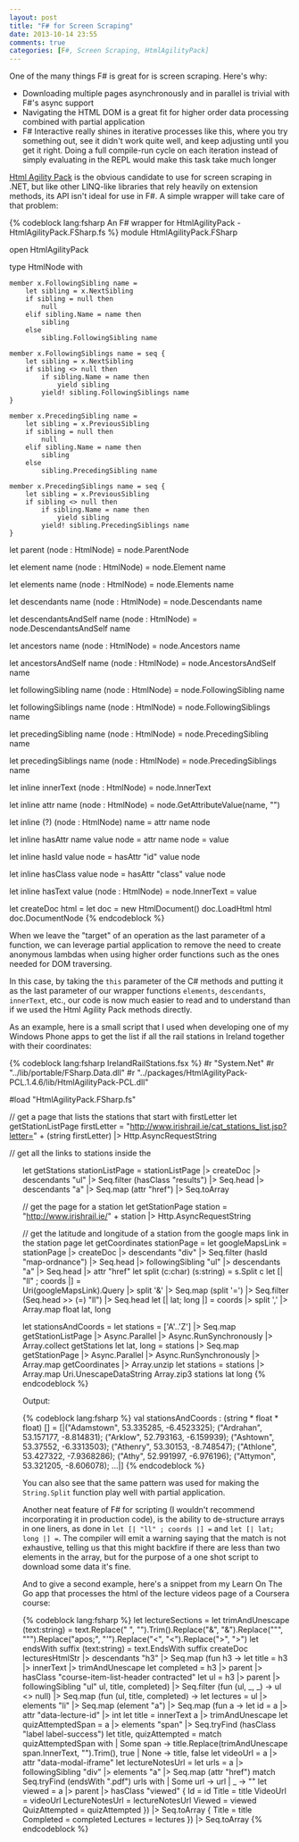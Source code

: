 ```yaml
---
layout: post
title: "F# for Screen Scraping"
date: 2013-10-14 23:55
comments: true
categories: [F#, Screen Scraping, HtmlAgilityPack]
---
```


One of the many things F# is great for is screen scraping. Here's why:

* Downloading multiple pages asynchronously and in parallel is trivial with F#'s async support 
* Navigating the HTML DOM is a great fit for higher order data processing combined with partial application
* F# Interactive really shines in iterative processes like this, where you try something out, see it didn't work quite well, and keep adjusting until you get it right. Doing a full compile-run cycle on each iteration instead of simply evaluating in the REPL would make this task take much longer 

[Html Agility Pack](http://htmlagilitypack.codeplex.com/) is the obvious candidate to use for screen scraping in .NET, but like other LINQ-like libraries that rely heavily on extension methods, its API isn't ideal for use in F#. A simple wrapper will take care of that problem: 

{% codeblock lang:fsharp An F# wrapper for HtmlAgilityPack - HtmlAgilityPack.FSharp.fs %} 
module HtmlAgilityPack.FSharp

open HtmlAgilityPack

type HtmlNode with 
    
    member x.FollowingSibling name = 
        let sibling = x.NextSibling
        if sibling = null then
            null
        elif sibling.Name = name then
            sibling
        else 
            sibling.FollowingSibling name
    
    member x.FollowingSiblings name = seq {
        let sibling = x.NextSibling
        if sibling <> null then
            if sibling.Name = name then
                yield sibling
            yield! sibling.FollowingSiblings name
    }

    member x.PrecedingSibling name = 
        let sibling = x.PreviousSibling
        if sibling = null then
            null
        elif sibling.Name = name then
            sibling
        else 
            sibling.PrecedingSibling name
    
    member x.PrecedingSiblings name = seq {
        let sibling = x.PreviousSibling
        if sibling <> null then
            if sibling.Name = name then
                yield sibling
            yield! sibling.PrecedingSiblings name
    }

let parent (node : HtmlNode) = 
    node.ParentNode

let element name (node : HtmlNode) = 
    node.Element name

let elements name (node : HtmlNode) = 
    node.Elements name

let descendants name (node : HtmlNode) = 
    node.Descendants name

let descendantsAndSelf name (node : HtmlNode) = 
    node.DescendantsAndSelf name

let ancestors name (node : HtmlNode) = 
    node.Ancestors name

let ancestorsAndSelf name (node : HtmlNode) = 
    node.AncestorsAndSelf name

let followingSibling name (node : HtmlNode) = 
    node.FollowingSibling name

let followingSiblings name (node : HtmlNode) = 
    node.FollowingSiblings name

let precedingSibling name (node : HtmlNode) = 
    node.PrecedingSibling name

let precedingSiblings name (node : HtmlNode) = 
    node.PrecedingSiblings name

let inline innerText (node : HtmlNode) = 
    node.InnerText

let inline attr name (node : HtmlNode) = 
    node.GetAttributeValue(name, "")

let inline (?) (node : HtmlNode) name = 
    attr name node

let inline hasAttr name value node = 
    attr name node = value

let inline hasId value node = 
    hasAttr "id" value node

let inline hasClass value node = 
    hasAttr "class" value node

let inline hasText value (node : HtmlNode) = 
    node.InnerText = value

let createDoc html =
    let doc = new HtmlDocument()
    doc.LoadHtml html
    doc.DocumentNode
{% endcodeblock %}

When we leave the "target" of an operation as the last parameter of a function, we can leverage partial application to remove the need to create anonymous lambdas when using higher order functions such as the ones needed for DOM traversing.

In this case, by taking the `this` parameter of the C# methods and putting it as the last parameter of our wrapper functions `elements`, `descendants`, `innerText`, etc., our code is now much easier to read and to understand than if we used the Html Agility Pack methods directly.

As an example, here is a small script that I used when developing one of my Windows Phone apps to get the list if all the rail stations in Ireland together with their coordinates:
 
{% codeblock lang:fsharp IrelandRailStations.fsx %} 
#r "System.Net"
#r "../lib/portable/FSharp.Data.dll"
#r "../packages/HtmlAgilityPack-PCL.1.4.6/lib/HtmlAgilityPack-PCL.dll"

#load "HtmlAgilityPack.FSharp.fs"

// get a page that lists the stations that start with firstLetter
let getStationListPage firstLetter = 
    "http://www.irishrail.ie/cat_stations_list.jsp?letter=" + (string firstLetter)
    |> Http.AsyncRequestString

// get all the links to stations inside the <ul class="results">
let getStations stationListPage =
    stationListPage
    |> createDoc
    |> descendants "ul"
    |> Seq.filter (hasClass "results")
    |> Seq.head
    |> descendants "a"
    |> Seq.map (attr "href")
    |> Seq.toArray

// get the page for a station
let getStationPage station =
    "http://www.irishrail.ie/" + station
    |> Http.AsyncRequestString

// get the latitude and longitude of a station from the google maps link in the station page
let getCoordinates stationPage = 
    let googleMapsLink = 
        stationPage
        |> createDoc
        |> descendants "div"
        |> Seq.filter (hasId "map-ordnance")
        |> Seq.head
        |> followingSibling "ul"
        |> descendants "a"
        |> Seq.head
        |> attr "href"
    let split (c:char) (s:string) = s.Split c
    let [| "ll" ; coords |] =        
        Uri(googleMapsLink).Query
        |> split '&'
        |> Seq.map (split '=')
        |> Seq.filter (Seq.head >> (=) "ll")
        |> Seq.head
    let [| lat; long |] = coords |> split ',' |> Array.map float
    lat, long

let stationsAndCoords =
    let stations = 
        ['A'..'Z'] 
        |> Seq.map getStationListPage
        |> Async.Parallel
        |> Async.RunSynchronously
        |> Array.collect getStations
    let lat, long = 
        stations
        |> Seq.map getStationPage
        |> Async.Parallel
        |> Async.RunSynchronously
        |> Array.map getCoordinates
        |> Array.unzip
    let stations = 
        stations
        |> Array.map Uri.UnescapeDataString
    Array.zip3 stations lat long
{% endcodeblock %}

Output:

{% codeblock lang:fsharp %}
val stationsAndCoords : (string * float * float) [] =
  [|("Adamstown", 53.335285, -6.4523325); ("Ardrahan", 53.157177, -8.814831);
    ("Arklow", 52.793163, -6.159939); ("Ashtown", 53.37552, -6.3313503);
    ("Athenry", 53.30153, -8.748547); ("Athlone", 53.427322, -7.9368286);
    ("Athy", 52.991997, -6.976196); ("Attymon", 53.321205, -8.606078);
	...|]
{% endcodeblock %}

You can also see that the same pattern was used for making the `String.Split` function play well with partial application.

Another neat feature of F# for scripting (I wouldn't recommend incorporating it in production code), is the ability to de-structure arrays in one liners, as done in `let [| "ll" ; coords |] =` and `let [| lat; long |] =`. The compiler will emit a warning saying that the match is not exhaustive, telling us that this might backfire if there are less than two elements in the array, but for the purpose of a one shot script to download some data it's fine.

And to give a second example, here's a snippet from my Learn On The Go app that processes the html of the lecture videos page of a Coursera course:

{% codeblock lang:fsharp %}
let lectureSections = 
    let trimAndUnescape (text:string) = text.Replace("&nbsp;", "").Trim().Replace("&amp;", "&").Replace("&quot;", "\"").Replace("apos;", "'").Replace("&lt;", "<").Replace("&gt;", ">")
    let endsWith suffix (text:string) = text.EndsWith suffix
    createDoc lecturesHtmlStr
    |> descendants "h3"
    |> Seq.map (fun h3 ->
        let title = h3 |> innerText |> trimAndUnescape
        let completed = h3 |> parent |> hasClass "course-item-list-header contracted"
        let ul = 
            h3 
            |> parent
            |> followingSibling "ul"
        ul, title, completed)
    |> Seq.filter (fun (ul, _, _) -> ul <> null)
    |> Seq.map (fun (ul, title, completed) -> 
        let lectures =
            ul
            |> elements "li"
            |> Seq.map (element "a")
            |> Seq.map (fun a ->
                let id = a |> attr "data-lecture-id" |> int
                let title = innerText a |> trimAndUnescape
                let quizAttemptedSpan = a |> elements "span" |> Seq.tryFind (hasClass "label label-success")
                let title, quizAttempted =
                    match quizAttemptedSpan with
                    | Some span ->
                        title.Replace(trimAndUnescape span.InnerText, "").Trim(), true
                    | None -> title, false
                let videoUrl = a |> attr "data-modal-iframe" 
                let lectureNotesUrl = 
                    let urls = a |> followingSibling "div" 
                                 |> elements "a" 
                                 |> Seq.map (attr "href") 
                    match Seq.tryFind (endsWith ".pdf") urls with
                    | Some url -> url
                    | _ -> ""
                let viewed = a |> parent |> hasClass "viewed"
                { Id = id
                  Title = title
                  VideoUrl = videoUrl
                  LectureNotesUrl = lectureNotesUrl
                  Viewed = viewed 
                  QuizAttempted = quizAttempted })
            |> Seq.toArray
        { Title = title
          Completed = completed
          Lectures = lectures })
    |> Seq.toArray 
{% endcodeblock %}
